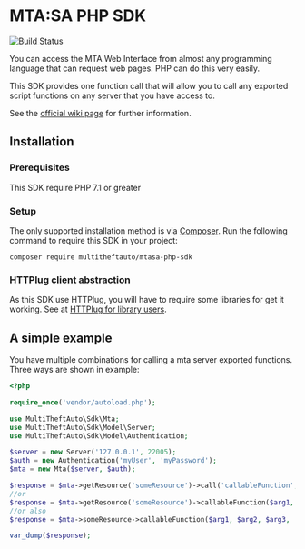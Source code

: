 # MTA:SA PHP SDK
[![Build Status](https://travis-ci.com/multitheftauto/mtasa-php-sdk.svg?branch=master)](https://travis-ci.com/multitheftauto/mtasa-php-sdk)

You can access the MTA Web Interface from almost any programming language that can request web pages. PHP can do this very easily.

This SDK provides one function call that will allow you to call any exported script functions on any server that you have access to.

See the [official wiki page](https://wiki.multitheftauto.com/wiki/PHP_SDK) for further information.

## Installation

### Prerequisites

This SDK require PHP 7.1 or greater

### Setup

The only supported installation method is via [Composer](https://getcomposer.org). Run the following command to require this SDK in your project:

```
composer require multitheftauto/mtasa-php-sdk
```

### HTTPlug client abstraction

As this SDK use HTTPlug, you will have to require some libraries for get it working. See at [HTTPlug for library users](http://docs.php-http.org/en/latest/httplug/users.html). 
## A simple example

You have multiple combinations for calling a mta server exported functions. Three ways are shown in example:
```php
<?php

require_once('vendor/autoload.php');

use MultiTheftAuto\Sdk\Mta;
use MultiTheftAuto\Sdk\Model\Server;
use MultiTheftAuto\Sdk\Model\Authentication;

$server = new Server('127.0.0.1', 22005);
$auth = new Authentication('myUser', 'myPassword');
$mta = new Mta($server, $auth);

$response = $mta->getResource('someResource')->call('callableFunction', $arg1, $arg2, $arg3, ...);
//or
$response = $mta->getResource('someResource')->callableFunction($arg1, $arg2, $arg3, ...);
//or also
$response = $mta->someResource->callableFunction($arg1, $arg2, $arg3, ...);

var_dump($response);
```
